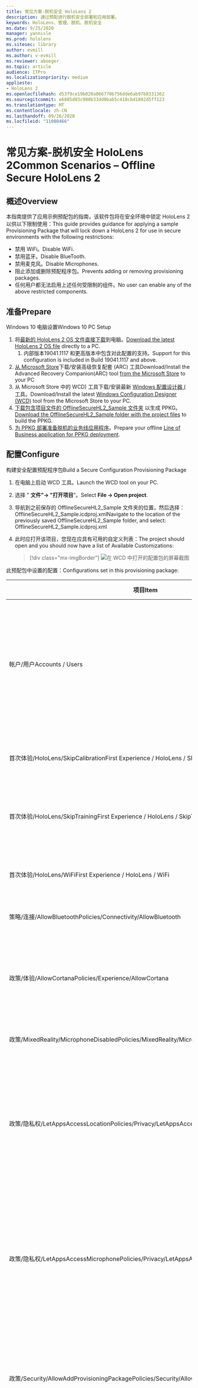 ```yaml
---
title: 常见方案-脱机安全 HoloLens 2
description: 通过预配进行脱机安全部署和应用部署。
keywords: HoloLens、管理、脱机、脱机安全
ms.date: 9/25/2020
manager: yannisle
ms.prod: hololens
ms.sitesec: library
author: evmill
ms.author: v-evmill
ms.reviewer: aboeger
ms.topic: article
audience: ITPro
ms.localizationpriority: medium
appliesto:
- HoloLens 2
ms.openlocfilehash: d53f9ce19b020a866770b756dde6ab97b8331362
ms.sourcegitcommit: e6885d03c980b33dd0bab5c418cbd1892d5ff123
ms.translationtype: MT
ms.contentlocale: zh-CN
ms.lasthandoff: 09/26/2020
ms.locfileid: "11080466"
---
```

# <span data-ttu-id="921ce-104">常见方案-脱机安全 HoloLens 2</span><span class="sxs-lookup"><span data-stu-id="921ce-104">Common Scenarios – Offline Secure HoloLens 2</span></span>

## <span data-ttu-id="921ce-105">概述</span><span class="sxs-lookup"><span data-stu-id="921ce-105">Overview</span></span>
<span data-ttu-id="921ce-106">本指南提供了应用示例预配包的指南，该软件包将在安全环境中锁定 HoloLens 2 以供以下限制使用：</span><span class="sxs-lookup"><span data-stu-id="921ce-106">This guide provides guidance for applying a sample Provisioning Package that will lock down a HoloLens 2 for use in secure environments with the following restrictions:</span></span>
-   <span data-ttu-id="921ce-107">禁用 WiFi。</span><span class="sxs-lookup"><span data-stu-id="921ce-107">Disable WiFi.</span></span>
-   <span data-ttu-id="921ce-108">禁用蓝牙。</span><span class="sxs-lookup"><span data-stu-id="921ce-108">Disable BlueTooth.</span></span>
-   <span data-ttu-id="921ce-109">禁用麦克风。</span><span class="sxs-lookup"><span data-stu-id="921ce-109">Disable Microphones.</span></span>
-   <span data-ttu-id="921ce-110">阻止添加或删除预配程序包。</span><span class="sxs-lookup"><span data-stu-id="921ce-110">Prevents adding or removing provisioning packages.</span></span>
-   <span data-ttu-id="921ce-111">任何用户都无法启用上述任何受限制的组件。</span><span class="sxs-lookup"><span data-stu-id="921ce-111">No user can enable any of the above restricted components.</span></span>

## <span data-ttu-id="921ce-112">准备</span><span class="sxs-lookup"><span data-stu-id="921ce-112">Prepare</span></span> 
<span data-ttu-id="921ce-113">Windows 10 电脑设置</span><span class="sxs-lookup"><span data-stu-id="921ce-113">Windows 10 PC Setup</span></span>
1. <span data-ttu-id="921ce-114">将[最新的 HoloLens 2 OS 文件直接下载](https://aka.ms/hololens2download)到电脑。</span><span class="sxs-lookup"><span data-stu-id="921ce-114">[Download the latest HoloLens 2 OS file](https://aka.ms/hololens2download) directly to a PC.</span></span> 
   1. <span data-ttu-id="921ce-115">内部版本19041.1117 和更高版本中包含对此配置的支持。</span><span class="sxs-lookup"><span data-stu-id="921ce-115">Support for this configuration is included in Build 19041.1117 and above.</span></span>
1. <span data-ttu-id="921ce-116">[从 Microsoft Store](https://www.microsoft.com/store/productId/9P74Z35SFRS8)下载/安装高级恢复配套 (ARC) 工具</span><span class="sxs-lookup"><span data-stu-id="921ce-116">Download/Install the Advanced Recovery Companion(ARC) tool [from the Microsoft Store](https://www.microsoft.com/store/productId/9P74Z35SFRS8) to your PC</span></span>
1. <span data-ttu-id="921ce-117">从 Microsoft Store 中的 WCD) 工具下载/安装最新 [Windows 配置设计器 (](https://www.microsoft.com/p/windows-configuration-designer/9nblggh4tx22?activetab=pivot:overviewtab) 工具。</span><span class="sxs-lookup"><span data-stu-id="921ce-117">Download/Install the latest [Windows Configuration Designer (WCD)](https://www.microsoft.com/p/windows-configuration-designer/9nblggh4tx22?activetab=pivot:overviewtab) tool from the Microsoft Store to your PC.</span></span>
1. <span data-ttu-id="921ce-118">[下载包含项目文件的 OfflineSecureHL2_Sample 文件夹](https://aka.ms/HoloLensDocs-SecureOfflineSample) 以生成 PPKG。</span><span class="sxs-lookup"><span data-stu-id="921ce-118">[Download the OfflineSecureHL2_Sample folder with the project files](https://aka.ms/HoloLensDocs-SecureOfflineSample) to build the PPKG.</span></span>
1. <span data-ttu-id="921ce-119">[为 PPKG 部署准备脱机的业务线应用程序](app-deploy-provisioning-package.md)。</span><span class="sxs-lookup"><span data-stu-id="921ce-119">Prepare your offline [Line of Business application for PPKG deployment](app-deploy-provisioning-package.md).</span></span> 


## <span data-ttu-id="921ce-120">配置</span><span class="sxs-lookup"><span data-stu-id="921ce-120">Configure</span></span>
<span data-ttu-id="921ce-121">构建安全配置预配程序包</span><span class="sxs-lookup"><span data-stu-id="921ce-121">Build a Secure Configuration Provisioning Package</span></span>

1. <span data-ttu-id="921ce-122">在电脑上启动 WCD 工具。</span><span class="sxs-lookup"><span data-stu-id="921ce-122">Launch the WCD tool on your PC.</span></span>
1. <span data-ttu-id="921ce-123">选择 " **文件"-> "打开项目**"。</span><span class="sxs-lookup"><span data-stu-id="921ce-123">Select **File -> Open project**.</span></span>
  1. <span data-ttu-id="921ce-124">导航到之前保存的 OfflineSecureHL2_Sample 文件夹的位置，然后选择： OfflineSecureHL2_Sample.icdproj.xml</span><span class="sxs-lookup"><span data-stu-id="921ce-124">Navigate to the location of the previously saved OfflineSecureHL2_Sample folder, and select: OfflineSecureHL2_Sample.icdproj.xml</span></span>
1. <span data-ttu-id="921ce-125">此时应打开该项目，您现在应具有可用的自定义列表：</span><span class="sxs-lookup"><span data-stu-id="921ce-125">The project should open and you should now have a list of Available Customizations:</span></span> 

   > [!div class="mx-imgBorder"]
   > ![在 WCD 中打开的配置包的屏幕截图](images/offline-secure-sample-wcd.png)

<span data-ttu-id="921ce-127">此预配包中设置的配置：</span><span class="sxs-lookup"><span data-stu-id="921ce-127">Configurations set in this provisioning package:</span></span>

|     <span data-ttu-id="921ce-128">项目</span><span class="sxs-lookup"><span data-stu-id="921ce-128">Item</span></span>                                                |     <span data-ttu-id="921ce-129">设置</span><span class="sxs-lookup"><span data-stu-id="921ce-129">Setting</span></span>                       |     <span data-ttu-id="921ce-130">描述</span><span class="sxs-lookup"><span data-stu-id="921ce-130">Description</span></span>                                                                                                                    |
|---------------------------------------------------------|-----------------------------------|------------------------------------------------------------------------------------------------------------------------------------|
|     <span data-ttu-id="921ce-131">帐户/用户</span><span class="sxs-lookup"><span data-stu-id="921ce-131">Accounts / Users</span></span>                                    |     <span data-ttu-id="921ce-132">本地用户名 & 密码</span><span class="sxs-lookup"><span data-stu-id="921ce-132">Local User Name & Password</span></span>    |     <span data-ttu-id="921ce-133">对于这些脱机设备，需要为该设备的所有用户设置和共享单个用户名和密码。</span><span class="sxs-lookup"><span data-stu-id="921ce-133">For these offline devices, a single user name and password will need to be set and shared by all users of the device.</span></span>          |
|     <span data-ttu-id="921ce-134">首次体验/HoloLens/SkipCalibration</span><span class="sxs-lookup"><span data-stu-id="921ce-134">First Experience / HoloLens / SkipCalibration</span></span>       |     <span data-ttu-id="921ce-135">True</span><span class="sxs-lookup"><span data-stu-id="921ce-135">True</span></span>                          |     <span data-ttu-id="921ce-136">仅在初始设备设置期间跳过校准</span><span class="sxs-lookup"><span data-stu-id="921ce-136">Skips calibration during initial device setup only</span></span>                                                                             |
|     <span data-ttu-id="921ce-137">首次体验/HoloLens/SkipTraining</span><span class="sxs-lookup"><span data-stu-id="921ce-137">First Experience / HoloLens / SkipTraining</span></span>          |     <span data-ttu-id="921ce-138">True</span><span class="sxs-lookup"><span data-stu-id="921ce-138">True</span></span>                          |     <span data-ttu-id="921ce-139">在初始设备设置过程中跳过设备培训</span><span class="sxs-lookup"><span data-stu-id="921ce-139">Skips device training during initial device setup</span></span>                                                                              |
|     <span data-ttu-id="921ce-140">首次体验/HoloLens/WiFi</span><span class="sxs-lookup"><span data-stu-id="921ce-140">First Experience / HoloLens / WiFi</span></span>                  |     <span data-ttu-id="921ce-141">True</span><span class="sxs-lookup"><span data-stu-id="921ce-141">True</span></span>                          |     <span data-ttu-id="921ce-142">在初始设备设置期间跳过 Wi-fi 配置</span><span class="sxs-lookup"><span data-stu-id="921ce-142">Skips Wi-Fi config during initial device setup</span></span>                                                                                 |
|     <span data-ttu-id="921ce-143">策略/连接/AllowBluetooth</span><span class="sxs-lookup"><span data-stu-id="921ce-143">Policies/Connectivity/AllowBluetooth</span></span>                |     <span data-ttu-id="921ce-144">否</span><span class="sxs-lookup"><span data-stu-id="921ce-144">No</span></span>                            |     <span data-ttu-id="921ce-145">禁用蓝牙</span><span class="sxs-lookup"><span data-stu-id="921ce-145">Disables Bluetooth</span></span>                                                                                                             |
|     <span data-ttu-id="921ce-146">政策/体验/AllowCortana</span><span class="sxs-lookup"><span data-stu-id="921ce-146">Policies/Experience/AllowCortana</span></span>                    |     <span data-ttu-id="921ce-147">否</span><span class="sxs-lookup"><span data-stu-id="921ce-147">No</span></span>                            |     <span data-ttu-id="921ce-148">禁用 Cortana (可在禁用麦克风后消除潜在问题) </span><span class="sxs-lookup"><span data-stu-id="921ce-148">Disables Cortana (to eliminate potential problems since the microphones are disabled)</span></span>                                          |
|     <span data-ttu-id="921ce-149">政策/MixedReality/MicrophoneDisabled</span><span class="sxs-lookup"><span data-stu-id="921ce-149">Policies/MixedReality/MicrophoneDisabled</span></span>            |     <span data-ttu-id="921ce-150">是</span><span class="sxs-lookup"><span data-stu-id="921ce-150">Yes</span></span>                           |     <span data-ttu-id="921ce-151">禁用麦克风</span><span class="sxs-lookup"><span data-stu-id="921ce-151">Disables Microphone</span></span>                                                                                                            |
|     <span data-ttu-id="921ce-152">政策/隐私权/LetAppsAccessLocation</span><span class="sxs-lookup"><span data-stu-id="921ce-152">Policies/Privacy/LetAppsAccessLocation</span></span>              |     <span data-ttu-id="921ce-153">强制拒绝</span><span class="sxs-lookup"><span data-stu-id="921ce-153">Force deny</span></span>                    |     <span data-ttu-id="921ce-154">阻止应用尝试访问位置数据 (以消除潜在问题，因为禁用位置跟踪) </span><span class="sxs-lookup"><span data-stu-id="921ce-154">Prevents Apps from trying to access Location data (to eliminate potential problems since the Location tracking is disabled)</span></span>    |
|     <span data-ttu-id="921ce-155">政策/隐私权/LetAppsAccessMicrophone</span><span class="sxs-lookup"><span data-stu-id="921ce-155">Policies/Privacy/LetAppsAccessMicrophone</span></span>            |     <span data-ttu-id="921ce-156">强制拒绝</span><span class="sxs-lookup"><span data-stu-id="921ce-156">Force deny</span></span>                    |     <span data-ttu-id="921ce-157">阻止应用尝试访问麦克风 (，以便在禁用麦克风后消除潜在问题) </span><span class="sxs-lookup"><span data-stu-id="921ce-157">Prevents Apps from trying to access Microphones (to eliminate potential problems since the Microphones are disabled)</span></span>           |
|     <span data-ttu-id="921ce-158">政策/Security/AllowAddProvisioningPackage</span><span class="sxs-lookup"><span data-stu-id="921ce-158">Policies/Security/AllowAddProvisioningPackage</span></span>       |     <span data-ttu-id="921ce-159">否</span><span class="sxs-lookup"><span data-stu-id="921ce-159">No</span></span>                            |     <span data-ttu-id="921ce-160">阻止任何人添加可能会尝试覆盖已锁定策略的预配包。</span><span class="sxs-lookup"><span data-stu-id="921ce-160">Prevents anyone from adding provisioning packages that might attempt to override locked down policies.</span></span>                         |
|     <span data-ttu-id="921ce-161">政策/Security/AllowRemoveProvisioningPackage</span><span class="sxs-lookup"><span data-stu-id="921ce-161">Policies/Security/AllowRemoveProvisioningPackage</span></span>    |     <span data-ttu-id="921ce-162">否</span><span class="sxs-lookup"><span data-stu-id="921ce-162">No</span></span>                            |     <span data-ttu-id="921ce-163">阻止任何人删除此锁定的预配包。</span><span class="sxs-lookup"><span data-stu-id="921ce-163">Prevents anyone from removing this locked down provisioning package.</span></span>                                                           |
|     <span data-ttu-id="921ce-164">政策/系统/AllowLocation</span><span class="sxs-lookup"><span data-stu-id="921ce-164">Policies/System/AllowLocation</span></span>                       |     <span data-ttu-id="921ce-165">否</span><span class="sxs-lookup"><span data-stu-id="921ce-165">No</span></span>                            |     <span data-ttu-id="921ce-166">阻止设备尝试跟踪位置数据。</span><span class="sxs-lookup"><span data-stu-id="921ce-166">Prevents the device from trying to track location data.</span></span>                                                                        |
|     <span data-ttu-id="921ce-167">政策/WiFi/AllowWiFi</span><span class="sxs-lookup"><span data-stu-id="921ce-167">Policies/WiFi/AllowWiFi</span></span>                             |     <span data-ttu-id="921ce-168">否</span><span class="sxs-lookup"><span data-stu-id="921ce-168">No</span></span>                            |     <span data-ttu-id="921ce-169">禁用 Wi-fi</span><span class="sxs-lookup"><span data-stu-id="921ce-169">Disables Wi-Fi</span></span>                                                                                                                 |

4. <span data-ttu-id="921ce-170">在 "运行时设置" 下，选择 "**帐户/用户/用户名： Holo/密码**"</span><span class="sxs-lookup"><span data-stu-id="921ce-170">Under Runtime Settings, Select **Accounts / Users / UserName: Holo / Password**</span></span> 
    - <span data-ttu-id="921ce-171">记下密码，如果需要，重置。</span><span class="sxs-lookup"><span data-stu-id="921ce-171">Note the password and reset if desired.</span></span>
5. <span data-ttu-id="921ce-172">导航到 UniversalAppInstall/UserContextApp 并配置将部署到这些设备 [的 LOB 应用](app-deploy-provisioning-package.md) 。</span><span class="sxs-lookup"><span data-stu-id="921ce-172">Navigate to UniversalAppInstall / UserContextApp and [configure the LOB app](app-deploy-provisioning-package.md) you will be deploying to these devices.</span></span>

   > [!div class="mx-imgBorder"]
   > ![在 WCD 中的何处添加应用的屏幕截图。](images/offline-secure-sample-wcd-usercontextapp.png)

6. <span data-ttu-id="921ce-174">完成后，选择 "导出" 按钮并按照所有提示进行操作，直到创建你的预配包。</span><span class="sxs-lookup"><span data-stu-id="921ce-174">Once complete, select the “Export” button and follow all prompts until your provisioning package is created.</span></span>

   > [!div class="mx-imgBorder"]
   > ![WCD 中此程序包的 "导出" 按钮的屏幕截图。](images/offline-secure-sample-wcd-export.png)


## <span data-ttu-id="921ce-176">部署</span><span class="sxs-lookup"><span data-stu-id="921ce-176">Deploy</span></span>
1. <span data-ttu-id="921ce-177">通过 USB 电缆将 HL2 连接到 Windows 10 电脑。</span><span class="sxs-lookup"><span data-stu-id="921ce-177">Connect the HL2 to your Windows 10 PC via USB cable.</span></span>
1. <span data-ttu-id="921ce-178">启动 "弧形" 工具，然后选择 " **HoloLens 2** "</span><span class="sxs-lookup"><span data-stu-id="921ce-178">Launch the ARC tool and select **HoloLens 2**</span></span>

   <img src=images/offline-secure-arc-1.png alt=arc1 width="577" height="322" />

1. <span data-ttu-id="921ce-179">在下一个屏幕上，选择 " **手动程序包选择**"。</span><span class="sxs-lookup"><span data-stu-id="921ce-179">On the next screen select **Manual package selection**.</span></span>
   
   <img src=images/offline-secure-arc-2.png alt=arc2 width="577" height="322" />

1. <span data-ttu-id="921ce-180">导航到以前下载的 ffu 文件，然后选择 " **打开**"。</span><span class="sxs-lookup"><span data-stu-id="921ce-180">Navigate to the previously downloaded .ffu file, and select **Open**.</span></span>
1. <span data-ttu-id="921ce-181">在警告页面上选择 " **继续**"。</span><span class="sxs-lookup"><span data-stu-id="921ce-181">At the Warning page select **Continue**.</span></span>

   <img src=images/offline-secure-arc-3.png alt=arc3 width="577" height="322" />

1. <span data-ttu-id="921ce-182">等待弧形工具完成 HoloLens 2 操作系统安装。</span><span class="sxs-lookup"><span data-stu-id="921ce-182">Wait for the ARC tool to complete the HoloLens 2 OS install.</span></span>
1. <span data-ttu-id="921ce-183">设备完成安装并重新启动后，从你的电脑导航到 "文件资源管理器" 并将以前保存的 PPKG 文件复制到设备文件夹。</span><span class="sxs-lookup"><span data-stu-id="921ce-183">Once the device completes the install and boots back up, from your PC navigate to File Explorer and copy the previously saved PPKG file over to the device folder.</span></span>

   > [!div class="mx-imgBorder"]
   > ![PPKG 在文件资源管理器窗口中的 PC 上的文件。](images/offline-secure-file-explorer.png)

1. <span data-ttu-id="921ce-185">在 HoloLens 2 上，按以下按钮组合运行预配包：点击 " **音量降低** " 和 " **电源" 按钮** 。</span><span class="sxs-lookup"><span data-stu-id="921ce-185">On the HoloLens 2, press the following button combo to run the Provisioning Package: Tap **Volume Down** and **Power Button** at the same time.</span></span>
1. <span data-ttu-id="921ce-186">系统将提示你应用预配包，请选择 "**确认**"</span><span class="sxs-lookup"><span data-stu-id="921ce-186">You will be prompted to apply the Provisioning Package, select **Confirm**</span></span>
1. <span data-ttu-id="921ce-187">预配包完成后，选择 **"确定"**。</span><span class="sxs-lookup"><span data-stu-id="921ce-187">Once the provisioning package completes select **OK**.</span></span>
1. <span data-ttu-id="921ce-188">然后，系统将提示您通过共享的本地帐户和密码登录到设备。</span><span class="sxs-lookup"><span data-stu-id="921ce-188">You should then be prompted to sign into the device with the shared local account and password.</span></span>

## <span data-ttu-id="921ce-189">维护</span><span class="sxs-lookup"><span data-stu-id="921ce-189">Maintain</span></span>
<span data-ttu-id="921ce-190">使用此配置时，建议重启上述过程并使用 ARC 工具 reflash 设备，并应用新的 PPKG，以便对操作系统和/或应用程序 (s) 进行任何更新。</span><span class="sxs-lookup"><span data-stu-id="921ce-190">With this configuration, it is recommended to restart the process above and reflash the device with the ARC tool and apply a new PPKG to make any updates to the OS and/or application(s).</span></span> 

